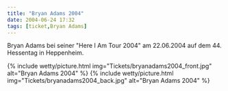 ```yaml
---
title: "Bryan Adams 2004"
date: 2004-06-24 17:32
tags: [ticket,Bryan Adams]
---
```


Bryan Adams bei seiner "Here I Am Tour 2004" am 22.06.2004 auf dem 44. Hessentag in Heppenheim.

{% include wetty/picture.html img="Tickets/bryanadams2004_front.jpg" alt="Bryan Adams 2004" %}
{% include wetty/picture.html img="Tickets/bryanadams2004_back.jpg" alt="Bryan Adams 2004" %}
